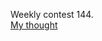 Weekly contest 144.     
[My thought](https://github.com/zhou-1/zhou-1.github.io/blob/master/_posts/_contest/2019/1%3E07-07%3EWeeklyContest144.md)     
